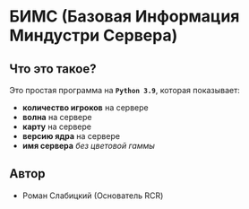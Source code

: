 # БИМС (Базовая Информация Миндустри Сервера)
## Что это такое?
Это простая программа на **`Python 3.9`**, которая показывает: 
- **количество игроков** на сервере
- **волна** на сервере
- **карту** на сервере
- **версию ядра** на сервере
- **имя сервера** *без цветовой гаммы*
## Автор
- Роман Слабицкий (Основатель RCR)
